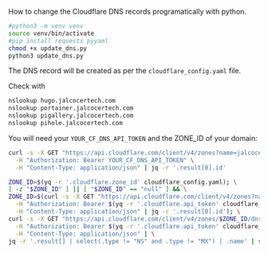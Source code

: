 How to change the Cloudflare DNS records programatically with python.

```sh
#python3 -m venv venv
source venv/bin/activate
#pip install requests pyyaml
chmod +x update_dns.py
python3 update_dns.py
```

The DNS record will be created as per the `cloudflare_config.yaml` file.

Check with

```sh
nslookup hugo.jalcocertech.com
nslookup portainer.jalcocertech.com
nslookup pigallery.jalcocertech.com
nslookup pihole.jalcocertech.com
```

You will need your `YOUR_CF_DNS_API_TOKEN` and the ZONE_ID of your domain:

```sh
curl -s -X GET "https://api.cloudflare.com/client/v4/zones?name=jalcocertech.com" \
  -H "Authorization: Bearer YOUR_CF_DNS_API_TOKEN" \
  -H "Content-Type: application/json" | jq -r '.result[0].id'
```


```sh
ZONE_ID=$(yq -r '.cloudflare.zone_id' cloudflare_config.yaml); \
[ -z "$ZONE_ID" ] || [ "$ZONE_ID" == "null" ] && \
ZONE_ID=$(curl -s -X GET "https://api.cloudflare.com/client/v4/zones?name=$(yq -r '.cloudflare.domain_name' cloudflare_config.yaml)" \
  -H "Authorization: Bearer $(yq -r '.cloudflare.api_token' cloudflare_config.yaml)" \
  -H "Content-Type: application/json" | jq -r '.result[0].id'); \
curl -s -X GET "https://api.cloudflare.com/client/v4/zones/$ZONE_ID/dns_records" \
  -H "Authorization: Bearer $(yq -r '.cloudflare.api_token' cloudflare_config.yaml)" \
  -H "Content-Type: application/json" | \
jq -r '.result[] | select(.type != "NS" and .type != "MX") | .name' | sort -u
```